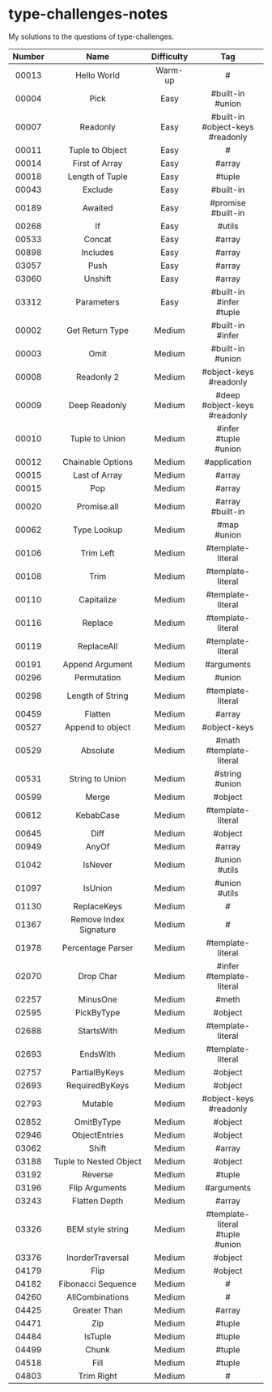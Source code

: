 # type-challenges-notes

My solutions to the questions of type-challenges.

| Number |              Name              | Difficulty |          Tag          |
| :----: | :----------------------------: | :--------: | :-------------------: |
| 00013  |          Hello World           |  Warm-up   |           #           |
| 00004  |              Pick              |    Easy    |  #built-in<br>#union  |
| 00007  |            Readonly            |    Easy    | #built-in<br>#object-keys<br>#readonly |
| 00011  |        Tuple to Object         |    Easy    |           #           |
| 00014  |         First of Array         |    Easy    |        #array         |
| 00018  |        Length of Tuple         |    Easy    |        #tuple         |
| 00043  |            Exclude             |    Easy    |       #built-in       |
| 00189  |            Awaited             |    Easy    | #promise<br>#built-in |
| 00268  |               If               |    Easy    |        #utils         |
| 00533  |             Concat             |    Easy    |        #array         |
| 00898  |            Includes            |    Easy    |        #array         |
| 03057  |              Push              |    Easy    |        #array         |
| 03060  |            Unshift             |    Easy    |        #array         |
| 03312  |           Parameters           |    Easy    | #built-in<br>#infer<br>#tuple |
| 00002  |         Get Return Type        |   Medium   |  #built-in<br>#infer  |
| 00003  |              Omit              |   Medium   |  #built-in<br>#union  |
| 00008  |           Readonly 2           |   Medium   | #object-keys<br>#readonly |
| 00009  |         Deep Readonly          |   Medium   | #deep<br>#object-keys<br>#readonly |
| 00010  |         Tuple to Union         |   Medium   | #infer<br>#tuple<br>#union |
| 00012  |       Chainable Options        |   Medium   |     #application      |
| 00015  |         Last of Array          |   Medium   |        #array         |
| 00015  |              Pop               |   Medium   |        #array         |
| 00020  |          Promise.all           |   Medium   |  #array<br>#built-in  |
| 00062  |          Type Lookup           |   Medium   |    #map<br>#union     |
| 00106  |           Trim Left            |   Medium   |   #template-literal   |
| 00108  |              Trim              |   Medium   |   #template-literal   |
| 00110  |           Capitalize           |   Medium   |   #template-literal   |
| 00116  |            Replace             |   Medium   |   #template-literal   |
| 00119  |           ReplaceAll           |   Medium   |   #template-literal   |
| 00191  |        Append Argument         |   Medium   |      #arguments       |
| 00296  |          Permutation           |   Medium   |        #union         |
| 00298  |        Length of String        |   Medium   |   #template-literal   |
| 00459  |            Flatten             |   Medium   |        #array         |
| 00527  |        Append to object        |   Medium   |     #object-keys      |
| 00529  |            Absolute            |   Medium   | #math<br>#template-literal |
| 00531  |        String to Union         |   Medium   |   #string<br>#union   |
| 00599  |             Merge              |   Medium   |        #object        |
| 00612  |           KebabCase            |   Medium   |   #template-literal   |
| 00645  |              Diff              |   Medium   |        #object        |
| 00949  |             AnyOf              |   Medium   |        #array         |
| 01042  |            IsNever             |   Medium   |   #union<br>#utils    |
| 01097  |            IsUnion             |   Medium   |   #union<br>#utils    |
| 01130  |          ReplaceKeys           |   Medium   |           #           |
| 01367  |     Remove Index Signature     |   Medium   |           #           |
| 01978  |       Percentage Parser        |   Medium   |   #template-literal   |
| 02070  |           Drop Char            |   Medium   | #infer<br>#template-literal |
| 02257  |            MinusOne            |   Medium   |         #meth         |
| 02595  |           PickByType           |   Medium   |        #object        |
| 02688  |           StartsWith           |   Medium   |   #template-literal   |
| 02693  |            EndsWith            |   Medium   |   #template-literal   |
| 02757  |         PartialByKeys          |   Medium   |        #object        |
| 02693  |         RequiredByKeys         |   Medium   |        #object        |
| 02793  |            Mutable             |   Medium   | #object-keys<br>#readonly |
| 02852  |           OmitByType           |   Medium   |        #object        |
| 02946  |         ObjectEntries          |   Medium   |        #object        |
| 03062  |             Shift              |   Medium   |        #array         |
| 03188  |     Tuple to Nested Object     |   Medium   |        #object        |
| 03192  |            Reverse             |   Medium   |        #tuple         |
| 03196  |         Flip Arguments         |   Medium   |      #arguments       |
| 03243  |         Flatten Depth          |   Medium   |        #array         |
| 03326  |        BEM style string        |   Medium   | #template-literal<br>#tuple<br>#union |
| 03376  |        InorderTraversal        |   Medium   |        #object        |
| 04179  |              Flip              |   Medium   |        #object        |
| 04182  |       Fibonacci Sequence       |   Medium   |           #           |
| 04260  |        AllCombinations         |   Medium   |           #           |
| 04425  |          Greater Than          |   Medium   |        #array         |
| 04471  |              Zip               |   Medium   |        #tuple         |
| 04484  |            IsTuple             |   Medium   |        #tuple         |
| 04499  |             Chunk              |   Medium   |        #tuple         |
| 04518  |              Fill              |   Medium   |        #tuple         |
| 04803  |           Trim Right           |   Medium   |           #           |
